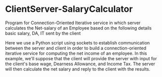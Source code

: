 # ClientServer-SalaryCalculator
Program for Connection-Oriented Iterative service in which server calculates the Net-salary of an Employee based on the following details basic salary, DA, IT  sent by the client

Here we use a Python script using sockets to establish communication between the server and client in order to build a connection-oriented iterative service for computing the net income of an employee. In this example, we'll suppose that the client will provide the server with input for the client's base wage, Dearness Allowance, and Income Tax. The server will then calculate the net salary and reply to the client with the results.

